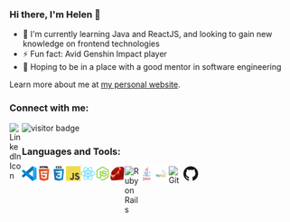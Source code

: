 ### Hi there, I'm Helen 👋

- 🌱 I'm currently learning Java and ReactJS, and looking to gain new knowledge on frontend technologies
- ⚡ Fun fact: Avid Genshin Impact player
- 🤗 Hoping to be in a place with a good mentor in software engineering

Learn more about me at [my personal website](https://helen-tan.github.io/portfolio-site/).

### Connect with me:

<a href="https://www.linkedin.com/in/helen-tan-mz/" target="blank">
  <img align="left" src="https://cdn.jsdelivr.net/npm/simple-icons@3.0.1/icons/linkedin.svg" alt="LinkedIn Icon" width="22px" />
</a>

![visitor badge](https://visitor-badge.glitch.me/badge?page_id=helen-tan.visitor-badge)


### Languages and Tools:

<img align="left" alt="Visual Studio Code" width="26px" src="https://raw.githubusercontent.com/github/explore/80688e429a7d4ef2fca1e82350fe8e3517d3494d/topics/visual-studio-code/visual-studio-code.png" />
<img align="left" alt="HTML5" width="26px" src="https://raw.githubusercontent.com/github/explore/80688e429a7d4ef2fca1e82350fe8e3517d3494d/topics/html/html.png" />
<img align="left" alt="CSS3" width="26px" src="https://raw.githubusercontent.com/github/explore/80688e429a7d4ef2fca1e82350fe8e3517d3494d/topics/css/css.png" />
<img align="left" alt="JavaScript" width="26px" src="https://raw.githubusercontent.com/github/explore/80688e429a7d4ef2fca1e82350fe8e3517d3494d/topics/javascript/javascript.png" />
<img align="left" alt="React" width="26px" src="https://raw.githubusercontent.com/devicons/devicon/master/icons/react/react-original.svg" />
<img align="left" alt="NodeJS" width="26px" src="https://github.com/devicons/devicon/blob/master/icons/nodejs/nodejs-original.svg" />
<img align="left" alt="Ruby" width="26px" src="https://github.com/devicons/devicon/blob/master/icons/ruby/ruby-original.svg" />
<img align="left" alt="Ruby on Rails" width="26px" src="https://raw.githubusercontent.com/dereknguyen269/dereknguyen269/master/images/rails.png" />
<img align="left" alt="Java" width="26px" src="https://github.com/devicons/devicon/blob/master/icons/java/java-original-wordmark.svg" />
<img align="left" alt="MySQL" width="26px" src="https://raw.githubusercontent.com/github/explore/80688e429a7d4ef2fca1e82350fe8e3517d3494d/topics/mysql/mysql.png" />
<img align="left" alt="Git" width="26px" src="https://git-scm.com/images/logos/downloads/Git-Icon-1788C.png" />
<img align="left" alt="GitHub" width="26px" src="https://raw.githubusercontent.com/github/explore/78df643247d429f6cc873026c0622819ad797942/topics/github/github.png" />


